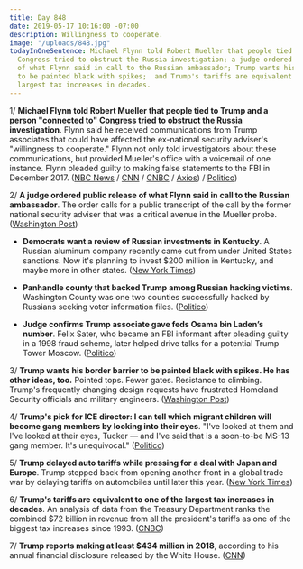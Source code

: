 ```yaml
---
title: Day 848
date: 2019-05-17 10:16:00 -07:00
description: Willingness to cooperate.
image: "/uploads/848.jpg"
todayInOneSentence: Michael Flynn told Robert Mueller that people tied to Trump and
  Congress tried to obstruct the Russia investigation; a judge ordered public release
  of what Flynn said in call to the Russian ambassador; Trump wants his border barrier
  to be painted black with spikes;  and Trump's tariffs are equivalent to one of the
  largest tax increases in decades.
---
```


1/ **Michael Flynn told Robert Mueller that people tied to Trump and a person "connected to" Congress tried to obstruct the Russia investigation**. Flynn said he received communications from Trump associates that could have affected the ex-national security adviser's "willingness to cooperate." Flynn not only told investigators about these communications, but provided Mueller's office with a voicemail of one instance. Flynn pleaded guilty to making false statements to the FBI in December 2017. ([NBC News](https://www.nbcnews.com/politics/justice-department/flynn-told-mueller-people-tied-trump-congress-tried-obstruct-probe-n1006666) / [CNN](https://www.cnn.com/2019/05/16/politics/michael-flynn-mueller-obstruction/index.html) / [CNBC](https://www.cnbc.com/2019/05/16/michael-flynn-told-special-counsel-about-attempts-to-obstruct-russia-probe.html) / [Axios](https://www.axios.com/michael-flynn-mueller-obstruction-wikileaks-d6b36be3-677e-4f13-b576-9da3ba7f6183.html)) / [Politico](https://www.politico.com/story/2019/05/16/michael-flynn-mueller-report-1329656))

2/ **A judge ordered public release of what Flynn said in call to the Russian ambassador**. The order calls for a public transcript of the call by the former national security adviser that was a critical avenue in the Mueller probe. ([Washington Post](https://www.washingtonpost.com/politics/judge-orders-public-release-of-what-michael-flynn-said-in-call-to-russian-ambassador/2019/05/16/1e68712a-7825-11e9-bd25-c989555e7766_story.html))

* **Democrats want a review of Russian investments in Kentucky**. A Russian aluminum company recently came out from under United States sanctions. Now it's planning to invest $200 million in Kentucky, and maybe more in other states. ([New York Times](https://www.nytimes.com/2019/05/16/us/politics/rusal-investment-kentucky.html))

* **Panhandle county that backed Trump among Russian hacking victims**. Washington County was one two counties successfully hacked by Russians seeking voter information files. ([Politico](https://www.politico.com/states/florida/story/2019/05/16/panhandle-county-that-backed-trump-among-russian-hacking-victims-1021302))

* **Judge confirms Trump associate gave feds Osama bin Laden’s number**. Felix Sater, who became an FBI informant after pleading guilty in a 1998 fraud scheme, later helped drive talks for a potential Trump Tower Moscow. ([Politico](https://www.politico.com/story/2019/05/16/felix-sater-osama-bin-laden-trump-number-1329662))

3/ **Trump wants his border barrier to be painted black with spikes. He has other ideas, too.** Pointed tops. Fewer gates. Resistance to climbing. Trump's frequently changing design requests have frustrated Homeland Security officials and military engineers. ([Washington Post](https://www.washingtonpost.com/national/trump-wants-his-border-barrier-to-be-painted-black-with-spikes-he-has-other-ideas-too/2019/05/16/b088c07e-7676-11e9-b3f5-5673edf2d127_story.html))

4/ **Trump's pick for ICE director: I can tell which migrant children will become gang members by looking into their eyes**. "I've looked at them and I've looked at their eyes, Tucker — and I've said that is a soon-to-be MS-13 gang member. It's unequivocal." ([Politico](https://www.politico.com/story/2019/05/16/mark-morgan-eyes-ice-director-1449570))

5/ **Trump delayed auto tariffs while pressing for a deal with Japan and Europe**. Trump stepped back from opening another front in a global trade war by delaying tariffs on automobiles until later this year. ([New York Times](https://www.nytimes.com/2019/05/17/us/politics/china-auto-tariffs-donald-trump.html))

6/ **Trump's tariffs are equivalent to one of the largest tax increases in decades**. An analysis of data from the Treasury Department ranks the combined $72 billion in revenue from all the president's tariffs as one of the biggest tax increases since 1993. ([CNBC](https://www.cnbc.com/2019/05/16/trumps-tariffs-are-equivalent-to-one-of-the-largest-tax-increases-in-decades.html))

7/ **Trump reports making at least $434 million in 2018**, according to his annual financial disclosure released by the White House. ([CNN](https://www.cnn.com/2019/05/16/politics/donald-trump-financial-disclosure/index.html))
